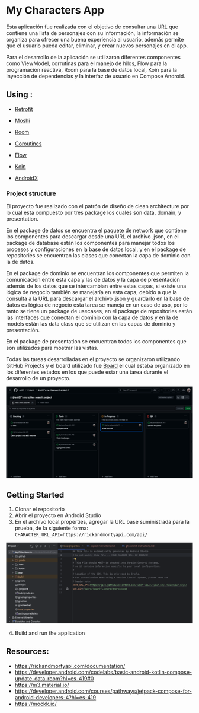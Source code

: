 # My Characters App

Esta aplicación fue realizada con el objetivo de consultar una URL que contiene una lista de personajes con su información, la información
se organiza para ofrecer una buena experiencia al usuario, además permite que el usuario pueda editar, eliminar, y crear nuevos personajes en el app.

Para el desarrollo de la aplicación se utilizaron diferentes componentes como ViewModel, corrutinas para el manejo de hilos, Flow para
la programación reactiva, Room para la base de datos local, Koin para la inyección de dependencias y la interfaz de usuario en Compose Android.

## Using :

- [Retrofit](http://square.github.io/retrofit/)

- [Moshi](https://github.com/square/moshi)

- [Room](https://developer.android.com/training/data-storage/room?hl=es-419)

- [Coroutines](https://kotlinlang.org/docs/coroutines-basics.html)

- [Flow](https://developer.android.com/kotlin/flow?hl=es-419)

- [Koin](https://github.com/InsertKoinIO/koin)

- [AndroidX](https://developer.android.com/jetpack/androidx)

### Project structure 

El proyecto fue realizado con el patrón de diseño de clean architecture por lo cual esta compuesto por tres package los cuales son data, domain,  y presentation.

En el package de datos se encuentra el paquete de network que contiene los componentes para descargar desde una URL el archivo .json, en el package
de database están los componentes para manejar todos los procesos y configuraciones en la base de datos local, y en el package de repositories se encuentran
las clases que conectan la capa de dominio con la de datos.

En el package de dominio se encuentran los componentes que permiten la comunicación entre esta capa y las de datos y la capa de presentación
además de los datos que se intercambian entre estas capas, si existe una lógica de negocio también se manejaría en esta capa, debido a que la
consulta a la URL para descargar el archivo .json y guardarlo en la base de datos es lógica de negocio esta tarea se maneja en un caso de uso,
por lo tanto se tiene un package de usecases, en el package de repositories están las interfaces que conectan el dominio con la capa de datos
y en la de models están las data class que se utilizan en las capas de dominio y presentación.

En el package de presentation se encuentran todos los componentes que son utilizados para mostrar las vistas.

Todas las tareas desarrolladas en el proyecto se organizaron utilizando GitHub Projects y el board utilizado fue [Board](https://github.com/users/est07/projects/2)
el cual estaba organizado en los diferentes estados en los que puede estar una tarea durante el desarrollo de un proyecto.

![Board](https://github.com/est07/MyCitiesSearch/blob/main/images/screenshot_board.png)

## Getting Started

1. Clonar el repositorio
2. Abrir el proyecto en Android Studio
3. En el archivo local.properties, agregar la URL base suministrada para la prueba, de la siguiente forma:
 `CHARACTER_URL_API=https://rickandmortyapi.com/api/`

![LocalProperties](https://github.com/est07/MyCitiesSearch/blob/main/images/screenshot_local.properties.png)

4. Build and run the application

## Resources:
- https://rickandmortyapi.com/documentation/
- https://developer.android.com/codelabs/basic-android-kotlin-compose-update-data-room?hl=es-419#0
- https://m3.material.io/
- https://developer.android.com/courses/pathways/jetpack-compose-for-android-developers-4?hl=es-419
- https://mockk.io/
